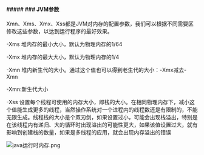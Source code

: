 #### ##### ### JVM参数

Xmn、Xms、Xmx、Xss都是JVM对内存的配置参数，我们可以根据不同需要区修改这些参数，以达到运行程序的最好效果。

-Xms 堆内存的最小大小，默认为物理内存的1/64

-Xmx 堆内存的最大大小，默认为物理内存的1/4

-Xmn 堆内新生代的大小。通过这个值也可以得到老生代的大小：-Xmx减去-Xmn

-Xmn:新生代大小



-Xss 设置每个线程可使用的内存大小，即栈的大小。在相同物理内存下，减小这个值能生成更多的线程，当然操作系统对一个进程内的线程数还是有限制的，不能无限生成。线程栈的大小是个双刃剑，如果设置过小，可能会出现栈溢出，特别是在该线程内有递归、大的循环时出现溢出的可能性更大，如果该值设置过大，就有影响到创建栈的数量，如果是多线程的应用，就会出现内存溢出的错误

![java运行时内存.png](https://note.youdao.com/yws/res/1701/WEBRESOURCE29bc38385b679db7bae3e729bd854588)